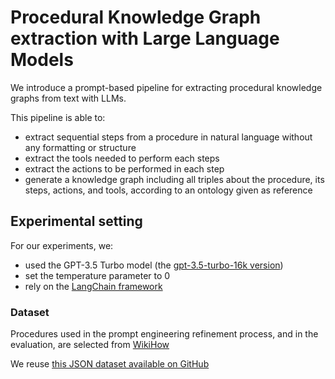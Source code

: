 # Procedural Knowledge Graph extraction with Large Language Models
We introduce a prompt-based pipeline for extracting procedural knowledge graphs from text with LLMs.

This pipeline is able to:
- extract sequential steps from a procedure in natural language without any formatting or structure
- extract the tools needed to perform each steps
- extract the actions to be performed in each step
- generate a knowledge graph including all triples about the procedure, its steps, actions, and tools, according to an ontology given as reference

## Experimental setting
For our experiments, we:
- used the GPT-3.5 Turbo model (the [gpt-3.5-turbo-16k version](https://platform.openai.com/docs/models/gpt-3-5-turbo))
- set the temperature parameter to 0
- rely on the [LangChain framework](https://www.langchain.com/)

### Dataset
Procedures used in the prompt engineering refinement process, and in the evaluation, are selected from [WikiHow](https://wikihow.com/)

We reuse [this JSON dataset available on GitHub](https://github.com/zharry29/wikihow-goal-step)
